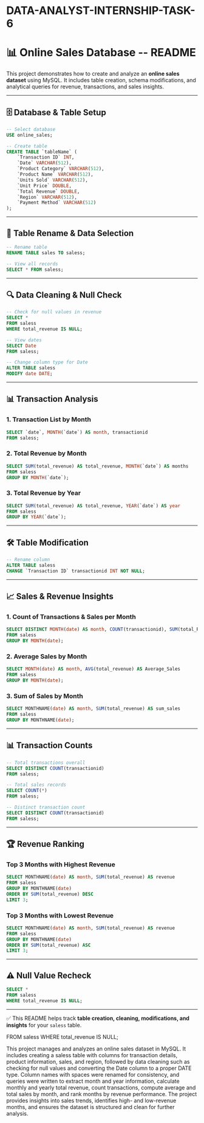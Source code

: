 # DATA-ANALYST-INTERNSHIP-TASK-6
# 📊 Online Sales Database -- README

This project demonstrates how to create and analyze an **online sales
dataset** using MySQL. It includes table creation, schema modifications,
and analytical queries for revenue, transactions, and sales insights.

------------------------------------------------------------------------

## 🗄️ Database & Table Setup

``` sql
-- Select database
USE online_sales;

-- Create table
CREATE TABLE `tableName` (
    `Transaction ID` INT,
    `Date` VARCHAR(512),
    `Product Category` VARCHAR(512),
    `Product Name` VARCHAR(512),
    `Units Sold` VARCHAR(512),
    `Unit Price` DOUBLE,
    `Total Revenue` DOUBLE,
    `Region` VARCHAR(512),
    `Payment Method` VARCHAR(512)
);
```

------------------------------------------------------------------------

## 📌 Table Rename & Data Selection

``` sql
-- Rename table
RENAME TABLE sales TO saless;

-- View all records
SELECT * FROM saless;
```

------------------------------------------------------------------------

## 🔍 Data Cleaning & Null Check

``` sql
-- Check for null values in revenue
SELECT * 
FROM saless
WHERE total_revenue IS NULL;

-- View dates
SELECT Date 
FROM saless;

-- Change column type for Date
ALTER TABLE saless
MODIFY date DATE;
```

------------------------------------------------------------------------

## 📊 Transaction Analysis

### 1. Transaction List by Month

``` sql
SELECT `date`, MONTH(`date`) AS month, transactionid
FROM saless;
```

### 2. Total Revenue by Month

``` sql
SELECT SUM(total_revenue) AS total_revenue, MONTH(`date`) AS months
FROM saless
GROUP BY MONTH(`date`);
```

### 3. Total Revenue by Year

``` sql
SELECT SUM(total_revenue) AS total_revenue, YEAR(`date`) AS year
FROM saless
GROUP BY YEAR(`date`);
```

------------------------------------------------------------------------

## 🛠️ Table Modification

``` sql
-- Rename column
ALTER TABLE saless
CHANGE `Transaction ID` transactionid INT NOT NULL;
```

------------------------------------------------------------------------

## 📈 Sales & Revenue Insights

### 1. Count of Transactions & Sales per Month

``` sql
SELECT DISTINCT MONTH(date) AS month, COUNT(transactionid), SUM(total_Revenue) AS revenue
FROM saless
GROUP BY MONTH(date);
```

### 2. Average Sales by Month

``` sql
SELECT MONTH(date) AS month, AVG(total_revenue) AS Average_Sales
FROM saless
GROUP BY MONTH(date);
```

### 3. Sum of Sales by Month

``` sql
SELECT MONTHNAME(date) AS month, SUM(total_revenue) AS sum_sales
FROM saless
GROUP BY MONTHNAME(date);
```

------------------------------------------------------------------------

## 📊 Transaction Counts

``` sql
-- Total transactions overall
SELECT DISTINCT COUNT(transactionid) 
FROM saless;

-- Total sales records
SELECT COUNT(*) 
FROM saless;

-- Distinct transaction count
SELECT DISTINCT COUNT(transactionid) 
FROM saless;
```

------------------------------------------------------------------------

## 🏆 Revenue Ranking

### Top 3 Months with Highest Revenue

``` sql
SELECT MONTHNAME(date) AS month, SUM(total_revenue) AS revenue
FROM saless
GROUP BY MONTHNAME(date)
ORDER BY SUM(total_revenue) DESC 
LIMIT 3;
```

### Top 3 Months with Lowest Revenue

``` sql
SELECT MONTHNAME(date) AS month, SUM(total_revenue) AS revenue
FROM saless
GROUP BY MONTHNAME(date)
ORDER BY SUM(total_revenue) ASC 
LIMIT 3;
```

------------------------------------------------------------------------

## ⚠️ Null Value Recheck

``` sql
SELECT * 
FROM saless
WHERE total_revenue IS NULL;
```

------------------------------------------------------------------------

✅ This README helps track **table creation, cleaning, modifications,
and insights** for your `saless` table.

FROM saless
WHERE total_revenue IS NULL;



This project manages and analyzes an online sales dataset in MySQL. It includes creating a saless table with columns for transaction details, product information, sales, and region, followed by data cleaning such as checking for null values and converting the Date column to a proper DATE type. Column names with spaces were renamed for consistency, and queries were written to extract month and year information, calculate monthly and yearly total revenue, count transactions, compute average and total sales by month, and rank months by revenue performance. The project provides insights into sales trends, identifies high- and low-revenue months, and ensures the dataset is structured and clean for further analysis.
